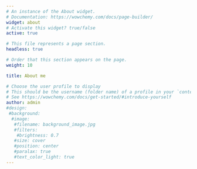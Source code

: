 ```yaml
---
# An instance of the About widget.
# Documentation: https://wowchemy.com/docs/page-builder/
widget: about
# Activate this widget? true/false
active: true

# This file represents a page section.
headless: true

# Order that this section appears on the page.
weight: 10

title: About me

# Choose the user profile to display
# This should be the username (folder name) of a profile in your `content/authors/` folder.
# See https://wowchemy.com/docs/get-started/#introduce-yourself
author: admin
#design:
 #background:
  #image:
   #filename: background_image.jpg
   #filters:
    #brightness: 0.7
   #size: cover
   #position: center
   #paralax: true
   #text_color_light: true
---
```

